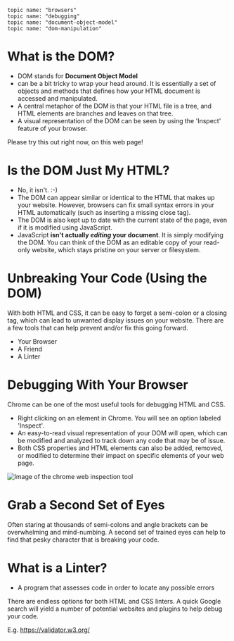     topic name: "browsers"
    topic name: "debugging"
    topic name: "document-object-model"
    topic name: "dom-manipulation"

# What is the DOM?

* DOM stands for **Document Object Model**
* can be a bit tricky to wrap your head around. It is essentially a set of objects and methods that defines how your HTML document is accessed and manipulated.
* A central metaphor of the DOM is that your HTML file is a tree, and HTML elements are branches and leaves on that tree.
* A visual representation of the DOM can be seen by using the 'Inspect' feature of your browser.

Please try this out right now, on this web page!

# Is the DOM Just My HTML?

* No, it isn't. :-)
* The DOM can appear similar or identical to the HTML that makes up your website. However, browsers can fix small syntax errors in your HTML automatically (such as inserting a missing close tag).
* The DOM is also kept up to date with the current state of the page, even if it is modified using JavaScript.
* JavaScript **isn't actually _editing_ your document**. It is simply modifying the DOM. You can think of the DOM as an editable copy of your read-only website, which stays pristine on your server or filesystem.

# Unbreaking Your Code (Using the DOM)

With both HTML and CSS, it can be easy to forget a semi-colon or a closing tag, which can lead to unwanted display issues on your website. There are a few tools that can help prevent and/or fix this going forward.

* Your Browser
* A Friend
* A Linter

# Debugging With Your Browser

Chrome can be one of the most useful tools for debugging HTML and CSS.

* Right clicking on an element in Chrome. You will see an option labeled 'Inspect'.
* An easy-to-read visual representation of your DOM will open, which can be modified and analyzed to track down any code that may be of issue.
* Both CSS properties and HTML elements can also be added, removed, or modified to determine their impact on specific elements of your web page.

![Image of the chrome web inspection tool](/images/dom-debbuging.png)

# Grab a Second Set of Eyes

Often staring at thousands of semi-colons and angle brackets can be overwhelming and mind-numbing. A second set of trained eyes can help to find that pesky character that is breaking your code.

# What is a Linter?

* A program that assesses code in order to locate any possible errors

There are endless options for both HTML and CSS linters. A quick Google search will yield a number of potential websites and plugins to help debug your code.

E.g. <https://validator.w3.org/>
